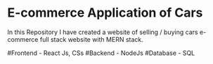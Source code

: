 # E-commerce Application of Cars 
In this Repository I have created a website of selling / buying cars e-commerce full stack website with MERN stack.

#Frontend - React Js, CSs
#Backend - NodeJs
#Database  - SQL
